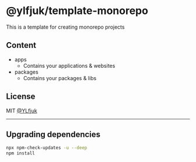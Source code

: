 # @ylfjuk/template-monorepo

This is a template for creating monorepo projects

## Content

- apps
  - Contains your applications & websites
- packages
  - Contains your packages & libs

## License

MIT [@YLfjuk](https://github.com/YLfjuk)

---

## Upgrading dependencies

```sh
npx npm-check-updates -u --deep
npm install
```
